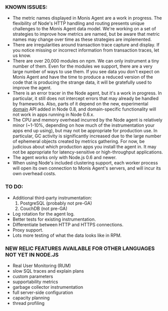 ### KNOWN ISSUES:

* The metric names displayed in Monis Agent are a work in progress. The
  flexibility of Node's HTTP handling and routing presents unique
  challenges to the Monis Agent data model. We're working on a set of
  strategies to improve how metrics are named, but be aware that metric
  names may change over time as these strategies are implemented.
* There are irregularities around transaction trace capture and display.
  If you notice missing or incorrect information from transaction traces,
  let us know.
* There are over 20,000 modules on npm. We can only instrument a tiny
  number of them. Even for the modules we support, there are a very
  large number of ways to use them. If you see data you don't expect on
  Monis Agent and have the time to produce a reduced version of the code
  that is producing the strange data, it will be gratefully used to
  improve the agent.
* There is an error tracer in the Node agent, but it's a work in progress.
	In particular, it still does not intercept errors that may already be
	handled by frameworks. Also, parts of it depend on the new, experimental
	[domain](http://nodejs.org/api/domain.html) API added in Node 0.8, and
	domain-specific functionality will not work in apps running in
  Node 0.6.x.
* The CPU and memory overhead incurred by the Node agent is relatively
  minor (~1-10%, depending on how much of the instrumentation your
  apps end up using), but may not be appropriate for production use.
  In particular, GC activity is significantly increased due to the
  large number of ephemeral objects created by metrics gathering. For
  now, be judicious about which production apps you install the agent in.
  It may not be appropriate for latency-sensitive or high-throughput
  applications.
* The agent works only with Node.js 0.6 and newer.
* When using Node's included clustering support, each worker process will
  open its own connection to Monis Agent's servers, and will incur its own
  overhead costs.

### TO DO:

* Additional third-party instrumentation:
    1. PostgreSQL (probably not pre-GA)
    2. CouchDB (not pre-GA)
* Log rotation for the agent log.
* Better tests for existing instrumentation.
* Differentiate between HTTP and HTTPS connections.
* Proxy support.
* Lots more testing of what the data looks like in RPM.

### NEW RELIC FEATURES AVAILABLE FOR OTHER LANGUAGES NOT YET IN NODE.JS

* Real User Monitoring (RUM)
* slow SQL traces and explain plans
* custom parameters
* supportability metrics
* garbage collector instrumentation
* full server-side configuration
* capacity planning
* thread profiling
